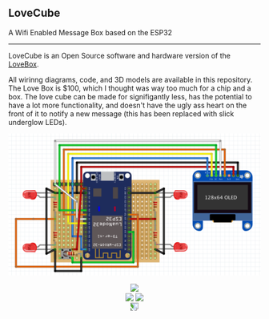 ## LoveCube

A Wifi Enabled Message Box based on the ESP32

-----

LoveCube is an Open Source software and hardware version of the [LoveBox](https://en.lovebox.love).

All wirinng diagrams, code, and 3D models are available in this repository. The Love Box is $100, which I thought was way too much for a chip and a box. The love cube can be made for signifigantly less, has the potential to have a lot more functionality, and doesn't have the ugly ass heart on the front of it to notify a new message (this has been replaced with slick underglow LEDs).

![circuit](doc/circuit.png)

<p align="center">
  <a target="_blank" rel="noopener noreferrer"><img width="800" src="./doc/circuit.png alt="circuit"></a></br>
  <a target="_blank" rel="noopener noreferrer"><img width="400" src="./doc/boxmodel.png alt="box model"></a>
  <a target="_blank" rel="noopener noreferrer"><img width="400" src="./doc/lidmodel.png alt="lid model"></a></br>
  <a target="_blank" rel="noopener noreferrer"><img width="800" style="transform:rotate(90deg);" src="./doc/circuit.png alt="circuit"></a>
</p>
